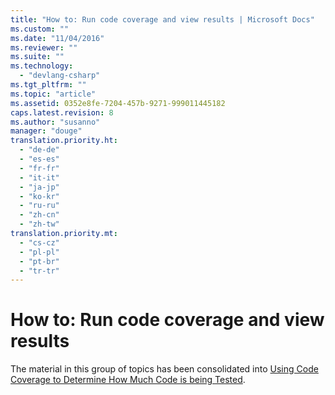 ```yaml
---
title: "How to: Run code coverage and view results | Microsoft Docs"
ms.custom: ""
ms.date: "11/04/2016"
ms.reviewer: ""
ms.suite: ""
ms.technology: 
  - "devlang-csharp"
ms.tgt_pltfrm: ""
ms.topic: "article"
ms.assetid: 0352e8fe-7204-457b-9271-999011445182
caps.latest.revision: 8
ms.author: "susanno"
manager: "douge"
translation.priority.ht: 
  - "de-de"
  - "es-es"
  - "fr-fr"
  - "it-it"
  - "ja-jp"
  - "ko-kr"
  - "ru-ru"
  - "zh-cn"
  - "zh-tw"
translation.priority.mt: 
  - "cs-cz"
  - "pl-pl"
  - "pt-br"
  - "tr-tr"
---
```

# How to: Run code coverage and view results
The material in this group of topics has been consolidated into [Using Code Coverage to Determine How Much Code is being Tested](../test/using-code-coverage-to-determine-how-much-code-is-being-tested.md).